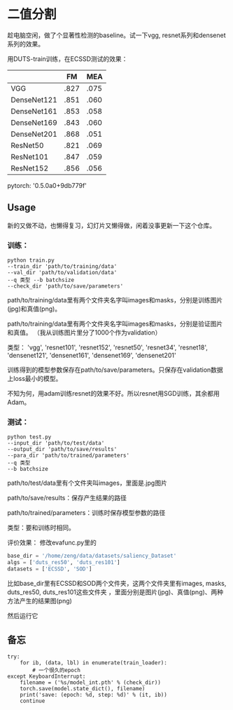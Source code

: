 # 二值分割
趁电脑空闲，做了个显著性检测的baseline。试一下vgg, resnet系列和densenet系列的效果。

用DUTS-train训练，在ECSSD测试的效果：

|                   | FM   | MEA  |
| ----------        | -----| ---  |
| VGG               | .827 | .075 |
| DenseNet121       | .851 | .060 |
| DenseNet161       | .853 | .058 |
| DenseNet169       | .843 | .060 |
| DenseNet201       | .868 | .051 |
| ResNet50          | .821 | .069 |
| ResNet101         | .847 | .059 |
| ResNet152         | .856 | .056 |

pytorch: '0.5.0a0+9db779f'

## Usage
新的又做不动，也懒得复习，幻灯片又懒得做，闲着没事更新一下这个仓库。

### 训练：
```shell
python train.py 
--train_dir 'path/to/training/data' 
--val_dir 'path/to/validation/data' 
--q 类型 --b batchsize 
--check_dir 'path/to/save/parameters'
```
path/to/training/data里有两个文件夹名字叫images和masks，分别是训练图片(jpg)和真值(png)。

path/to/training/data里有两个文件夹名字叫images和masks，分别是验证图片和真值。
（我从训练图片里分了1000个作为validation）

类型：
'vgg', 
'resnet101', 
'resnet152', 
'resnet50', 
'resnet34', 
'resnet18', 
'densenet121', 
'densenet161', 
'densenet169', 
'densenet201'

训练得到的模型参数保存在path/to/save/parameters。只保存在validation数据上loss最小的模型。

不知为何，用adam训练resnet的效果不好。所以resnet用SGD训练，其余都用Adam。

### 测试：
```shell
python test.py
--input_dir 'path/to/test/data' 
--output_dir 'path/to/save/results' 
--para_dir 'path/to/trained/parameters' 
--q 类型
--b batchsize
```
path/to/test/data里有个文件夹叫images，里面是.jpg图片

path/to/save/results：保存产生结果的路径

path/to/trained/parameters：训练时保存模型参数的路径

类型：要和训练时相同。

评价效果：
修改evafunc.py里的
```python
base_dir = '/home/zeng/data/datasets/saliency_Dataset'
algs = ['duts_res50', 'duts_res101']
datasets = ['ECSSD', 'SOD']
```
比如base_dir里有ECSSD和SOD两个文件夹，这两个文件夹里有images, masks, duts_res50, duts_res101这些文件夹
，里面分别是图片(jpg)、真值(png)、两种方法产生的结果图(png)

然后运行它

## 备忘
```
try:
    for ib, (data, lbl) in enumerate(train_loader):
        # 一个很久的epoch
except KeyboardInterrupt:
    filename = ('%s/model_int.pth' % (check_dir))
    torch.save(model.state_dict(), filename)
    print('save: (epoch: %d, step: %d)' % (it, ib))
    continue
```

